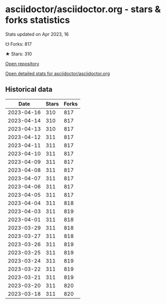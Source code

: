 # asciidoctor/asciidoctor.org - stars & forks statistics

Stats updated on Apr 2023, 16

☋ Forks: 817

★ Stars: 310

[Open repository](https://github.com/asciidoctor/asciidoctor.org)

[Open detailed stats for asciidoctor/asciidoctor.org](https://reviewgithub.com/rep/asciidoctor/asciidoctor.org)

## Historical data
| Date | Stars | Forks |
|------|-------|-------|
| 2023-04-16 | 310 | 817 | 
| 2023-04-14 | 310 | 817 | 
| 2023-04-13 | 310 | 817 | 
| 2023-04-12 | 311 | 817 | 
| 2023-04-11 | 311 | 817 | 
| 2023-04-10 | 311 | 817 | 
| 2023-04-09 | 311 | 817 | 
| 2023-04-08 | 311 | 817 | 
| 2023-04-07 | 311 | 817 | 
| 2023-04-06 | 311 | 817 | 
| 2023-04-05 | 311 | 817 | 
| 2023-04-04 | 311 | 818 | 
| 2023-04-03 | 311 | 819 | 
| 2023-04-01 | 311 | 818 | 
| 2023-03-29 | 311 | 818 | 
| 2023-03-27 | 311 | 818 | 
| 2023-03-26 | 311 | 819 | 
| 2023-03-25 | 311 | 819 | 
| 2023-03-24 | 311 | 819 | 
| 2023-03-22 | 311 | 819 | 
| 2023-03-21 | 311 | 819 | 
| 2023-03-20 | 311 | 820 | 
| 2023-03-18 | 311 | 820 | 

